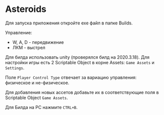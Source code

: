 # Asteroids

Для запуска приложения откройте exe файл в папке Builds.

Управление:

- W, A, D - передвижение
- ЛКМ - выстрел

Для билда использовать unity (проверялся билд на 2020.3.18). Для настройки игры есть 2 Scriptable Object в корне Assets: `Game Assets` и `Settings`.

Поле `Player Control Type` отвечает за вариацию управления: физическое и не-физическое.

Для добавления новых ассетов добавьте их в соответствующие поля в Scriptable Object `Game Assets`.

Для Билда на PC нажмите `CTRL+B`.
